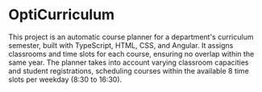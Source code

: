 # OptiCurriculum

This project is an automatic course planner for a department's curriculum semester, built with TypeScript, HTML, CSS, and Angular. It assigns classrooms and time slots for each course, ensuring no overlap within the same year. The planner takes into account varying classroom capacities and student registrations, scheduling courses within the available 8 time slots per weekday (8:30 to 16:30).

